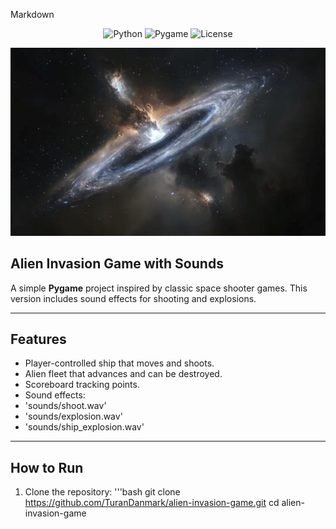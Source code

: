 Markdown

<p align="center">
<img
src="https://img.shields.io/badge/Python-3.10-blue" alt="Python">
<img
src="https://img.shields.io/badge/Pygame-2.5-green" alt="Pygame">
<img
src="https://img.shields.io/badge/License-MIT-yellow" alt="License">
</p>

<p align="center">
  <img src="images/banner.png" alt="Alien Invasion Banner" width="600"/>
</p>

##  Alien Invasion Game with Sounds
A simple **Pygame** project inspired by classic space shooter games.
This version includes sound effects for shooting and explosions.

---

##  Features
- Player-controlled ship that moves and shoots.
- Alien fleet that advances and can be destroyed.
- Scoreboard tracking points.
- Sound effects:
- 'sounds/shoot.wav'
- 'sounds/explosion.wav'
- 'sounds/ship_explosion.wav'

---

##  How to Run
1. Clone the repository:
   '''bash
   git clone
https://github.com/TuranDanmark/alien-invasion-game.git
    cd alien-invasion-game
